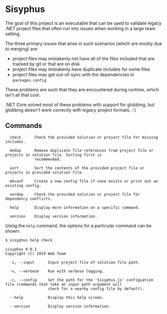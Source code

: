# Sisyphus

The goal of this project is an executable that can be used to validate legacy .NET project files that often run into issues when working in a large team setting.

The three primary issues that arise in such scenarios (which are mostly due to merging) are:
* project files may mistakenly not have all of the files included that are tracked by git or that are on disk
* project files may mistakenly have duplicate includes for some files
* project files may get out-of-sync with the dependencies in `packages.config`

These problems are such that they are encountered during runtime, which isn't all that cool.

.NET Core solved most of these problems with support for globbing, but globbing doesn't work correctly with _legacy_ project formats. :'(

## Commands
```
  check      Check the provided solution or project file for missing includes.

  dedup      Remove duplicate file-references from project file or projects in solution file. Sorting first is
             recommended.

  sort       Sort the contents of the provided project file or projects in provided solution file.

  mkconf     Create a new config file if none exists or print out an existing config.

  verdep     Check the provided solution or project file for dependency conflicts.

  help       Display more information on a specific command.

  version    Display version information.
```

Using the `help` command, the options for a particular command can be shown:

```bash
$ sisyphus help check
```
```
sisyphus 0.0.1
Copyright (C) 2019 Web Team

  -i, --input      Input project file of solution file path.

  -v, --verbose    Run with verbose logging.

  -c, --config     Set the path for the 'Sisyphus.js' configuation file (commands that take an input path argument will
                   check for a nearby config file by default).

  --help           Display this help screen.

  --version        Display version information.
```